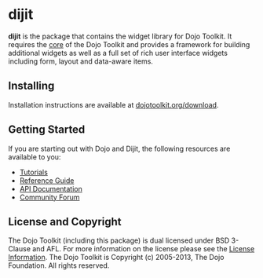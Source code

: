 # dijit

**dijit** is the package that contains the widget library for Dojo Toolkit. It
requires the [core][] of the Dojo Toolkit and provides a framework for building
additional widgets as well as a full set of rich user interface widgets
including form, layout and data-aware items.

## Installing

Installation instructions are available at [dojotoolkit.org/download][download].

## Getting Started

If you are starting out with Dojo and Dijit, the following resources are
available to you:

- [Tutorials][]
- [Reference Guide][]
- [API Documentation][]
- [Community Forum][]

## License and Copyright

The Dojo Toolkit (including this package) is dual licensed under BSD 3-Clause
and AFL. For more information on the license please see the [License
Information][]. The Dojo Toolkit is Copyright (c) 2005-2013, The Dojo
Foundation. All rights reserved.

[core]: https://github.com/dojo/dojo
[download]: http://dojotoolkit.org/download/
[tutorials]: http://dojotoolkit.org/documentation/
[reference guide]: http://dojotoolkit.org/reference-guide/
[api documentation]: http://dojotoolkit.org/api/
[community forum]: http://dojotoolkit.org/community/
[license information]: http://dojotoolkit.org/license
